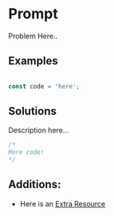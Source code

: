 # Prompt

Problem Here..

## Examples

```javascript

const code = 'here';

```

## Solutions

Description here...

```javascript
/*
More code!
*/
```


## Additions:


- Here is an [Extra Resource](www.google.com)